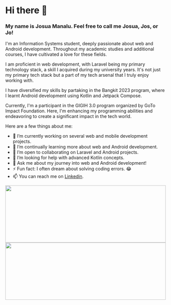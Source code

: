 # Hi there 👋

### My name is Josua Manalu. Feel free to call me Josua, Jos, or Jo!

I'm an Information Systems student, deeply passionate about web and Android development. Throughout my academic studies and additional courses, I have cultivated a love for these fields.

I am proficient in web development, with Laravel being my primary technology stack, a skill I acquired during my university years. It's not just my primary tech stack but a part of my tech arsenal that I truly enjoy working with.

I have diversified my skills by partaking in the Bangkit 2023 program, where I learnt Android development using Kotlin and Jetpack Compose.

Currently, I'm a participant in the GIGIH 3.0 program organized by GoTo Impact Foundation. Here, I'm enhancing my programming abilities and endeavoring to create a significant impact in the tech world.

Here are a few things about me:

-   🔭 I’m currently working on several web and mobile development projects.
-   🌱 I’m continually learning more about web and Android development.
-   👯 I’m open to collaborating on Laravel and Android projects.
-   🤔 I’m looking for help with advanced Kotlin concepts.
-   💬 Ask me about my journey into web and Android development!
-   ⚡ Fun fact: I often dream about solving coding errors. 😂
-   📫 You can reach me on [Linkedin](https://www.linkedin.com/in/josua-manalu-5b66a0207/).

<p align="center">
<a href="https://github.com/JosuaMnl">
  <img style="width:100%" height="180em" src="https://github-readme-stats-eight-theta.vercel.app/api?username=JosuaMnl&show_icons=true&theme=dark&include_all_commits=true&count_private=trueue&count_private=true"/>
  <img style="width:100%" height="180em" src="https://github-readme-stats.vercel.app/api/top-langs/?username=JosuaMnl&layout=compact&theme=dark"/>
</a>
</p>
